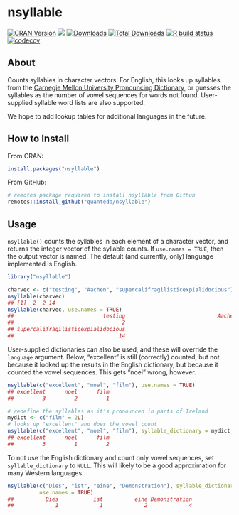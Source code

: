 
# nsyllable

<!-- badges: start -->

[![CRAN
Version](https://www.r-pkg.org/badges/version/nsyllable)](https://CRAN.R-project.org/package=nsyllable)
[![](https://img.shields.io/badge/devel%20version-1.0.1-royalblue.svg)](https://github.com/quanteda/nsyllable)
[![Downloads](https://cranlogs.r-pkg.org/badges/nsyllable)](https://CRAN.R-project.org/package=nsyllable)
[![Total
Downloads](https://cranlogs.r-pkg.org/badges/grand-total/nsyllable?color=orange)](https://CRAN.R-project.org/package=nsyllable)
[![R build
status](https://github.com/quanteda/nsyllable/workflows/R-CMD-check/badge.svg)](https://github.com/quanteda/nsyllable/actions)
[![codecov](https://codecov.io/gh/quanteda/nsyllable/branch/master/graph/badge.svg)](https://codecov.io/gh/quanteda/nsyllable)
<!-- badges: end -->

## About

Counts syllables in character vectors. For English, this looks up
syllables from the [Carnegie Mellon University Pronouncing
Dictionary](http://www.speech.cs.cmu.edu/cgi-bin/cmudict), or guesses
the syllables as the number of vowel sequences for words not found.
User-supplied syllable word lists are also supported.

We hope to add lookup tables for additional languages in the future.

## How to Install

From CRAN:

``` r
install.packages("nsyllable")
```

From GitHub:

``` r
# remotes package required to install nsyllable from Github 
remotes::install_github("quanteda/nsyllable") 
```

## Usage

`nsyllable()` counts the syllables in each element of a character
vector, and returns the integer vector of the syllable counts. If
`use.names = TRUE`, then the output vector is named. The default (and
currently, only) language implemented is English.

``` r
library("nsyllable")

charvec <- c("testing", "Aachen", "supercalifragilisticexpialidocious")
nsyllable(charvec)
## [1]  2  2 14
nsyllable(charvec, use.names = TRUE)
##                            testing                             Aachen 
##                                  2                                  2 
## supercalifragilisticexpialidocious 
##                                 14
```

User-supplied dictionaries can also be used, and these will override the
`language` argument. Below, “excellent” is still (correctly) counted,
but not because it looked up the results in the English dictionary, but
because it counted the vowel sequences. This gets “noel” wrong, however.

``` r
nsyllable(c("excellent", "noel", "film"), use.names = TRUE)
## excellent      noel      film 
##         3         2         1

# redefine the syllables as it's pronounced in parts of Ireland
mydict <- c("film" = 2L)
# looks up "excellent" and does the vowel count
nsyllable(c("excellent", "noel", "film"), syllable_dictionary = mydict, use.names = TRUE)
## excellent      noel      film 
##         3         1         2
```

To not use the English dictionary and count only vowel sequences, set
`syllable_dictionary` to `NULL`. This will likely to be a good
approximation for many Western languages.

``` r
nsyllable(c("Dies", "ist", "eine", "Demonstration"), syllable_dictionary = NULL,
          use.names = TRUE)
##          Dies           ist          eine Demonstration 
##             1             1             2             4
```
